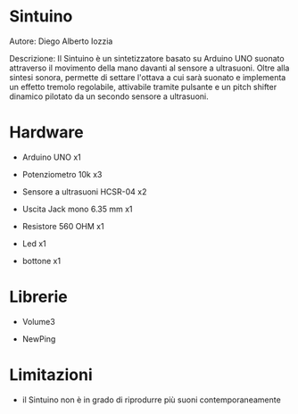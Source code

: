 # Sintuino

Autore: Diego Alberto Iozzia

Descrizione:
Il Sintuino è un sintetizzatore basato su Arduino UNO suonato attraverso il movimento della mano davanti al sensore a ultrasuoni.
Oltre alla sintesi sonora, permette di settare l'ottava a cui sarà suonato e implementa un effetto tremolo regolabile, attivabile tramite pulsante e un pitch shifter dinamico pilotato da un secondo sensore a ultrasuoni.

# Hardware

- Arduino UNO x1

- Potenziometro 10k x3

- Sensore a ultrasuoni HCSR-04 x2

- Uscita Jack mono 6.35 mm x1

- Resistore 560 OHM x1

- Led x1
 
- bottone x1

# Librerie

- Volume3

- NewPing

# Limitazioni

- il Sintuino non è in grado di riprodurre più suoni contemporaneamente 
